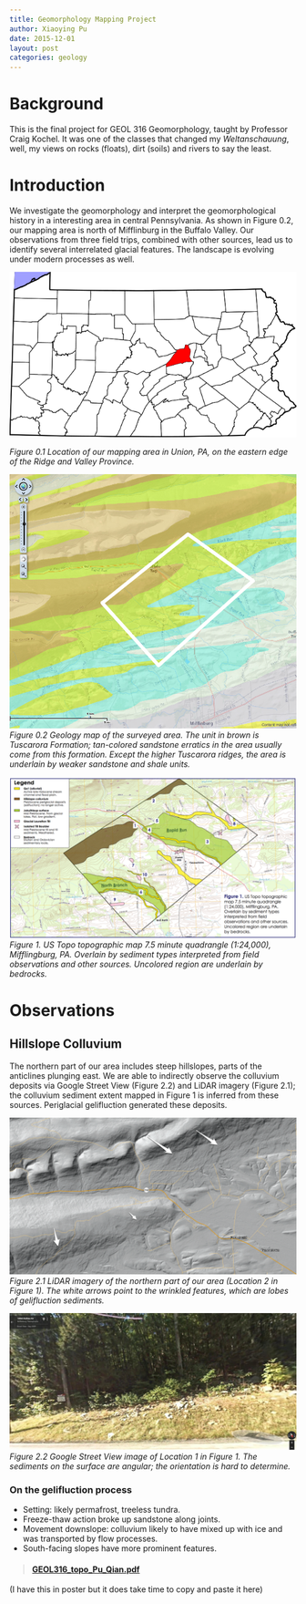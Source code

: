 ```yaml
---
title: Geomorphology Mapping Project
author: Xiaoying Pu
date: 2015-12-01
layout: post
categories: geology
---
```


# Background

This is the final project for GEOL 316 Geomorphology, taught by Professor Craig Kochel. It was one of the classes that changed my _Weltanschauung_, well, my views on rocks (floats), dirt (soils) and rivers to say the least.


# Introduction


We investigate the geomorphology and interpret the geomorphological history in a interesting area in central Pennsylvania. As shown in Figure 0.2, our mapping area is north of Mifflinburg in the Buffalo Valley. Our observations from three field trips, combined with other sources, lead us to identify several interrelated glacial features. The landscape is evolving under modern processes as well.

![](https://raw.githubusercontent.com/xiaoyingpu/xiaoyingpu.github.io/master/_media/geomorph/county.png)

*Figure 0.1 Location of our mapping area in Union, PA, on the eastern edge of the Ridge and Valley Province.*

![](https://raw.githubusercontent.com/xiaoyingpu/xiaoyingpu.github.io/master/_media/geomorph/map.png)
*Figure 0.2 Geology map of the surveyed area. The unit in brown is Tuscarora Formation; tan-colored sandstone erratics in the area usually come from this formation. Except the higher Tuscarora ridges, the area is underlain by weaker sandstone and shale units.*

![](https://raw.githubusercontent.com/xiaoyingpu/xiaoyingpu.github.io/master/_media/geomorph/fig1.png)
*Figure 1. US Topo topographic map 7.5 minute quadrangle (1:24,000), Mifflingburg, PA. Overlain by sediment types interpreted from field observations and other sources. Uncolored region are underlain by bedrocks.*


# Observations

## Hillslope Colluvium


The northern part of our area includes steep hillslopes, parts of the anticlines plunging east. We are able to indirectly observe the colluvium deposits via Google Street View (Figure 2.2) and LiDAR imagery (Figure 2.1); the colluvium sediment extent mapped in Figure 1 is inferred from these sources. Periglacial gelifluction generated these deposits.


![](https://raw.githubusercontent.com/xiaoyingpu/xiaoyingpu.github.io/master/_media/geomorph/lidar-slope.png)
*Figure 2.1 LiDAR imagery of the northern part of our area (Location 2 in Figure 1). The white arrows point to the wrinkled features, which are lobes of gelifluction sediments.*

![](https://raw.githubusercontent.com/xiaoyingpu/xiaoyingpu.github.io/master/_media/geomorph/street-view.png)
*Figure 2.2 Google Street View image of Location 1 in Figure 1. The sediments on the surface are angular; the orientation is hard to determine.*


### On the gelifluction process


- Setting: likely permafrost, treeless tundra.
- Freeze-thaw action broke up sandstone along joints.
- Movement downslope: colluvium likely to have mixed up with ice and was transported by flow processes.
- South-facing slopes have more prominent features.



<blockquote class="embedly-card" data-card-key="d8e93230b3514a62a0e9a64e14c63c27" data-card-chrome="0" data-card-controls="0"><h4><a href="https://drive.google.com/a/bucknell.edu/file/d/0B5A4OovG78r3b2U0RVR6d0hCbFk/preview">GEOL316_topo_Pu_Qian.pdf</a></h4><p></p></blockquote>
<script async src="//cdn.embedly.com/widgets/platform.js" charset="UTF-8"></script>


(I have this in poster but it does take time to copy and paste it here)
